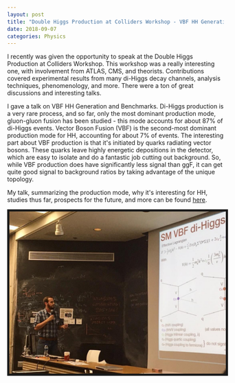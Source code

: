 ```yaml
---
layout: post
title: "Double Higgs Production at Colliders Workshop - VBF HH Generation and Benchmarks"
date: 2018-09-07
categories: Physics
---
```


I recently was given the opportunity to speak at the Double Higgs Production at Colliders Workshop. This workshop was a really interesting one, with involvement from ATLAS, CMS, and theorists. Contributions covered experimental results from many di-Higgs decay channels, analysis techniques, phenomenology, and more. There were a ton of great discussions and interesting talks.

I gave a talk on VBF HH Generation and Benchmarks. Di-Higgs production is a very rare process, and so far, only the most dominant production mode, gluon-gluon fusion has been studied - this mode accounts for about 87% of di-Higgs events. Vector Boson Fusion (VBF) is the second-most dominant production mode for HH, accounting for about 7% of events. The interesting part about VBF production is that it's initiated by quarks radiating vector bosons. These quarks leave highly energetic depositions in the detector, which are easy to isolate and do a fantastic job cutting out background. So, while VBF production does have significantly less signal than ggF, it can get quite good signal to background ratios by taking advantage of the unique topology.

My talk, summarizing the production mode, why it's interesting for HH, studies thus far, prospects for the future, and more can be found [here](https://indico.cern.ch/event/731450/contributions/3099727/attachments/1712396/2761176/vbf_hh_burch2018_final.pdf).

<img src="/blogimages/doublehiggsatcolliders.jpg" alt="" class="center" border="5" style="width:800px;"/>
